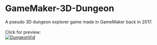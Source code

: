 # GameMaker-3D-Dungeon
A pseudo 3D dungeon explorer game made in GameMaker back in 2017.\
\
Click for preview:\
[![DungeonVid](https://img.youtube.com/vi/Xmw5LZuqzWQ/0.jpg)](https://www.youtube.com/watch?v=Xmw5LZuqzWQ)
